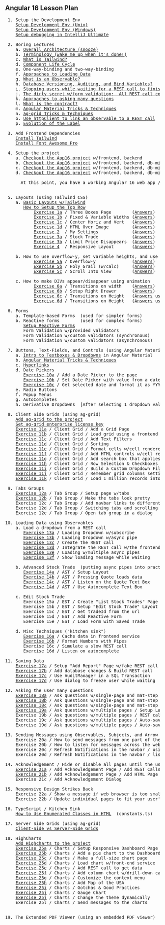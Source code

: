 Angular 16 Lesson Plan
-----------------------

<pre>
 1. Setup the Development Env
    <a href="https://docs.google.com/document/d/1-vutLIaIN0A3WDm0P4gf9yFRLNyVVX8s2RZLWrbdT-o/edit" title="Setup Development Env (Unix)">Setup Development Env (Unix)</a>
    <a href="https://docs.google.com/document/d/1-vutLIaIN0A3WDm0P4gf9yFRLNyVVX8s2RZLWrbdT-o/edit" title="Setup Development Env (Windows)">Setup Development Env (Windows)</a>
    <a href="./howToDebugExistingWebapp.txt" title="Setup debugging in IntelliJ Ultimate">Setup debugging in IntelliJ Ultimate</a>

 2. Boring Lectures
    a. <a href="./lectures/boring.lecture.overallArchitecture.txt"              title="Overall Architecture">Overall Architecture (snooze)</a>
    b. <a href="./lectures/boring.lecture.terminology.txt"                      title="Terminology">Terminology (wake me up when it's done!)</a>
    c. <a href="./lectures/boring.lecture.what.is.tailwind.txt"                 title="What is Tailwind?">What is Tailwind?</a>
    d. <a href="./lectures/boring.lecture.component.lifecycle.txt"              title="Component Life Cycle">Component Life Cycle</a>
    e. One-way-binding and two-way-binding
    f. <a href="./lectures/boring.lecture.approaches.loading.data.txt"          title="Approaches to Loading Data">Approaches to Loading Data</a>
    g. <a href="./lectures/boring.lecture.what.is.observable.txt"               title="What is an Observable">What is an Observable?</a>
    h. <a href="./lectures/boring.lecture.flyway.auditing.bind.variables.txt"   title="Database Versioning">Database Versioning, Auditing, and Bind Variables?</a>
    i. <a href="./lectures/boring.lectures.waiting.for.rest.calls.txt"          title="Holding the user hostage while waiting for a REST call">Stopping users while waiting for a REST call to finish</a>
    j. <a href="./lectures/boring.lecture.all-rest-calls-are-ambiguous.txt"     title="The dirty secret w/form validation:  All REST call contracts are ambiguous">The dirty secret w/form validation:  All REST call contracts are ambiguous</a>
    k. <a href="./lectures/boring.lecture.approaches-asking-many-questions.txt" title="Approaches to asking many question">Approaches to asking many questions</a>
    l. <a href="./lectures/what.is.the.contract.txt"    title="What is the Contract?">What is the contract?</a>
    m. <a href="./lectures/boring.lecture.angular.tricks.and.techniques.txt"    title="Angular Material Tricks & Techniques">Angular Material Tricks & Techniques</a>
    n. <a href="./lectures/boring.lecture.ag-grid.tricks.and.techniques.txt"    title="Ag-grid Tricks & Techniques">ag-grid Tricks & Techniques</a>
    o. <a href="./lectures/boring.lecture.observable-linked-to-rest-call.txt"   title="Use httpClient to create observable">Use httpClient to link an observable to a REST call</a>
    p. <a href="lectures/boring.lecture.evolution.of.the.label.md"              title="Evolution of the label">Evolution of the Label</a>
    
 3. Add Frontend Dependencies
    <a href="./lesson03_installTailwind.txt"    title="Install Tailwind">Install Tailwind</a>
    <a href="./lesson04_installFontAwesome.txt" title="Install Font Awesome Pro">Install Font Awesome Pro</a>

 4. Setup the project
    a. <a href="https://github.com/traderres/angularApp16/tree/lesson5a/setup-navbar-using-angular-material" title="Checkout AngularApp16 lesson5a">Checkout the App16 project</a> w/frontend, backend
    b. <a href="https://github.com/traderres/angularApp16/tree/lesson6/add-database-and-es"                  title="Checkout AngularApp16 lesson6">Checkout the App16 project</a> w/frontend, backend, db-migrations, sync-service
    c. <a href="https://github.com/traderres/angularApp16/tree/lesson7/setup-navbar-using-tailwind"          title="Checkout AngularApp16 lesson7">Checkout the App16 project</a> w/frontend, backend, db-migrations, sync-service, navbar   
    d. <a href="https://github.com/traderres/angularApp16/tree/lesson8/add-grid"                             title="Checkout AngularApp16 lesson8">Checkout the App16 project</a> w/frontend, backend, db-migrations, sync-service, navbar, ag-grid   

      At this point, you have a working Angular 16 web app / you can start adding page views to it
    

 5. Layouts (using Tailwind CSS)
    a. <a href="./lectures/boring.lecture.basic.layouts.txt"               title="Basic Layouts w/Tailwind">Basic Layouts w/Tailwind</a>            
       <a href="./howToSetupTopRow.txt"                                    title="How to Setup the Top Row">How to Setup the Top Row</a>
           <a href="./exercises/exercise01a.question.txt"                  title="Exercise 1a">Exercise 1a</a> / Three Boxes Page        (<a href="./exercises/exercise01a.answers.txt"                  title="Answer to 1a">Answers</a>)
           <a href="./exercises/exercise01b.question.txt"                  title="Exercise 1b">Exercise 1b</a> / Fixed & Variable Widths (<a href="./exercises/exercise01b.answers.txt"                  title="Answer to 1b">Answers</a>)
           <a href="./exercises/exercise01c.registration-completed.question.txt"   title="Exercise 1c">Exercise 1c</a> / Center Horiz and Vert   (<a href="./exercises/exercise01c.registration-completed.answers.txt"     title="Answer to 1c">Answers</a>)
           <a href="./exercises/exercise01d.html-over-image.question.txt"    title="Exercise 1d">Exercise 1d</a> / HTML Over Image         (<a href="./exercises/exercise01d.html-over-image.answers.txt"          title="Answer to 1c">Answers</a>)
           <a href="./exercises/exercise02.my-settings.question.txt"       title="Exercise 2 ">Exercise 2</a>  / My Settings             (<a href="./exercises/exercise02.my-settings.answers.txt"       title="Answer to 2">Answers</a>)
           <a href="./exercises/exercise03a.stock-trade.question.txt"      title="Exercise 3a">Exercise 3a</a> / Stock Trade             (<a href="./exercises/exercise03a.stock-trade.answers.txt"      title="Answer to 3a">Answers</a>)
           <a href="./exercises/exercise03b.stock-trade.question.txt"      title="Exercise 3b">Exercise 3b</a> / Limit Price Disappears  (<a href="./exercises/exercise03b.stock-trade.answers.txt"      title="Answer to 3b">Answers</a>)
           <a href="./exercises/exercise04.responsive.layout.question.txt" title="Exercise 4 ">Exercise 4</a>  / Responsive Layout       (<a href="./exercises/exercise04.responsive.layout.answers.txt" title="Answer to 4">Answers</a>)

    b. How to use overflow-y, set variable heights, and use fixed divs
           <a href="./exercises/exercise05a.overflow-y.question.txt"       title="Exercise 5a">Exercise 5a</a> / Overflow-y              (<a href="./exercises/exercise05a.overflow-y.answers.txt"       title="Answer to 5a">Answers</a>)
           <a href="./exercises/exercise05b.holy-grail.question.txt"       title="Exercise 5b">Exercise 5b</a> / Holy Grail (w/calc)     (<a href="./exercises/exercise05b.holy-grail.answers.txt"       title="Answer to 5b">Answers</a>)
           <a href="./exercises/exercise05c.scroll-into-view.question.txt" title="Exercise 5c">Exercise 5c</a> / Scroll Into View        (<a href="./exercises/exercise05c.scroll-into-view.answers.txt" title="Answer to 5c">Answers</a>)

    c. How to make DIVs appear/disappear using animation
           <a href="./exercises/exercise06a.howToDoTransitionsOnWidth.question.txt"                  title="Exercise 6a">Exercise 6a</a> / Transitions on width    (<a href="./exercises/exercise06a.howToDoTransitionsOnWidth.answers.txt"                  title="Answer to 6a">Answers</a>)
           <a href="./exercises/exercise06b.right-side-slide-out-drawer.question.txt"                title="Exercise 6b">Exercise 6b</a> / Setup Right Drawer      (<a href="./exercises/exercise06b.right-side-slide-out-drawer.answers.txt"                title="Answer to 6b">Answers</a>)
           <a href="./exercises/exercise06c.howToDoTransitionsOnHeightUsingTemplateVar.question.txt" title="Exercise 6c">Exercise 6c</a> / Transitions on Height   (<a href="./exercises/exercise06c.howToDoTransitionsOnHeightUsingTemplateVar.answers.txt" title="Answer to 6c">Answers</a> using template variable)
           <a href="./exercises/exercise06d.howToDoTransitionsOnHeightUsingTailwind.question.txt"    title="Exercise 6d">Exercise 6d</a> / Transitions on Height   (<a href="./exercises/exercise06d.howToDoTransitionsOnHeightUsingTailwind.answers.txt"    title="Answer to 6d">Answers</a> using pure tailwind approach)
  
 6. Forms
    a. Template-based Forms  (used for simpler forms)
    b. Reactive forms        (used for complex forms)
       <a href="./howToSetupReactiveForm.txt" title="Setup Reactive Forms">Setup Reactive Forms</a>
       Form Validation w/provided validators
       Form Validation w/custom validators (synchronous)
       Form Validation w/custom validators (asynchronous)

 7. Buttons, Text-Fields, and Controls (using Angular Material)
    a. <a href="./lectures/boring.lecture.dropdowns.and.textboxes.txt"       title="Intro to Textboxes & Dropdowns">Intro to Textboxes & Dropdowns</a> in Angular Material
    b. <a href="./lectures/boring.lecture.angular.tricks.and.techniques.txt" title="Angular Material Tricks">Angular Material Tricks & Techniques</a>
    c. <a href="./howToAddHyperlinks.txt" title="Hyperlinks">Hyperlinks</a>
    d. Date Pickers
       <a href="./exercises/exercise10a.add-date-picker.question.txt"                    title="Exercise 10a">Exercise 10a</a> / Add a Date Picker to the page                  (<a href="./exercises/exercise10a.add-date-picker.answers.txt"                      title="Exercise 10a">Answers</a>)
       <a href="./exercises/exercise10b.set-datepicker-using-date-string.question.txt"   title="Exercise 10b">Exercise 10b</a> / Set Date Picker with value from a date string  (<a href="./exercises/exercise10b.set-datepicker-using-date-string.answers.txt"     title="Exercise 10b">Answers</a>)
       <a href="./exercises/exercise10c.get-datepicker-value-and-format-it.question.txt" title="Exercise 10c">Exercise 10c</a> / Get selected date and format it as YYYY-MM-DD  (<a href="./exercises/exercise10c.get-datepicker-value-and-format-it.answers.txt"   title="Exercise 10c">Answers</a>)
    e. Radio Buttons
    f. Popup Menus
    g. AutoCompletes
    h. Derivative Dropdowns  [After selecting 1 dropdown value, change a 2nd dropdown's options]
    
 8. Client Side Grids (using ag-grid)
    <a href="./ag-grid.add-to-project.txt"   title="Add ag-grid to the project">Add ag-grid to the project</a>
    <a href="./ag-grid.set-license-key.txt"  title="Set ag-grid license key">Set ag-grid enterprise license key</a>
    <a href="./exercises/exercise11a.client-grid-add-grid-page.question.md"                title="Exercise 11a">Exercise 11a</a> / Client Grid / Add a Grid Page                     (<a href="./exercises/exercise11a.client-grid-add-grid-page.answers.md"       title="Exercise 11a">Answers</a>)
    <a href="./exercises/exercise11b.client-grid-load-using-service.question.md"           title="Exercise 11b">Exercise 11b</a> / Client Grid / Load grid using a frontend service  (<a href="./exercises/exercise11b.client-grid-load-using-service.answers.md"  title="Exercise 11b">Answers</a>)
    <a href="./exercises/exercise11c.client-grid-add-text-filters.question.md"             title="Exercise 11c">Exercise 11c</a> / Client Grid / Add Text Filters                    (<a href="./exercises/exercise11c.client-grid-add-text-filters.answers.md"    title="Exercise 11c">Answers</a>)
    <a href="./exercises/exercise11d.client-grid-sorting.question.md"                      title="Exercise 11d">Exercise 11d</a> / Client Grid / Sorting                             (<a href="./exercises/exercise11d.client-grid-sorting.answers.md"             title="Exercise 11d">Answers</a>)
    <a href="./exercises/exercise11e.client-grid-cell-renderers.question.md"               title="Exercise 11e">Exercise 11e</a> / Client Grid / Format cells w/cell renderers       (<a href="./exercises/exercise11e.client-grid-cell-renderers.answers.md"      title="Exercise 11e">Answers</a>)
    <a href="./exercises/exercise11f.client-grid-with-html-controls.question.md"           title="Exercise 11f">Exercise 11f</a> / Client Grid / Add HTML controls w/cell renderers  (<a href="./exercises/exercise11f.client-grid-with-html-controls.answers.md"  title="Exercise 11f">Answers</a>)
    <a href="./exercises/exercise11g.client-grid-search-box-applies-filters.question.md"   title="Exercise 11g">Exercise 11g</a> / Client Grid / Add search box that applies filters (<a href="./exercises/exercise11g.client-grid-search-box-applies-filters.answers.md"  title="Exercise 11g">Answers</a>)
    <a href="./exercises/exercise11h.client-grid-row-selection.question.md"                title="Exercise 11h">Exercise 11h</a> / Client Grid / Row Selection & Checkboxes          (<a href="./exercises/exercise11h.client-grid-row-selection.answers.md"  title="Exercise 11h">Answers</a>)
    <a href="./exercises/exercise11i.client-grid-with-custom-dropdown-filter.question.md"  title="Exercise 11i">Exercise 11i</a> / Client Grid / Build a Custom Dropdown Filter      (<a href="./exercises/exercise11i.client-grid-with-custom-dropdown-filter.answers.md"  title="Exercise 11i">Answers</a>)
    <a href="./exercises/exercise11j.client-grid-remembers-settings.question.md"           title="Exercise 11j">Exercise 11j</a> / Client Grid / Remember grid columns settings      (<a href="./exercises/exercise11j.client-grid-remembers-settings.answers.md"  title="Exercise 11j">Answers</a>)
    <a href="./exercises/exercise11k.client-grid-with-one-million-records.question.md"     title="Exercise 11k">Exercise 11k</a> / Client Grid / Load 1 million records into it      (<a href="./exercises/exercise11k.client-grid-with-one-million-records.answers.md"  title="Exercise 11k">Answers</a>)

 9. Tabs Groups
    <a href="./exercises/exercise12a.setup-tab-group.question.txt" title="Exercise 12a">Exercise 12a</a> / Tab Group / Setup page w/tabs                     (<a href="./exercises/exercise12a.setup-tab-group.answers.txt"   title="Exercise 12a">Answers</a>)
    <a href="./exercises/exercise12b.make-tabs-pretty.question.md" title="Exercise 12b">Exercise 12b</a> / Tab Group / Make the tabs look pretty             (<a href="./exercises/exercise12b.make-tabs-pretty.answers.md"   title="Exercise 12b">Answers</a>)
    Exercise 12c / Tab Group / Add navbar links to different tabs
    Exercise 12d / Tab Group / Switching tabs and scrolling down
    Exercise 12e / Tab Group / Open tab group in a dialog

10. Loading Data using Observables
    a. Load a dropdown from a REST call
       <a href="./exercises/exercise13a.load-dropdown-with-subscribe.question.txt"      title="Exercise 13a">Exercise 13a</a> / Loading Dropdown w/subscribe                   (<a href="./exercises/exercise13a.load-dropdown-with-subscribe.answers.txt"      title="Answer to 13a">Answers</a>)
       <a href="./exercises/exercise13b.load-dropdown-with-async-pipe.question.txt"     title="Exercise 13b">Exercise 13b</a> / Loading Dropdown w/async pipe                  (<a href="./exercises/exercise13b.load-dropdown-with-async-pipe.answers.txt"     title="Answer to 13b">Answers</a>)
       <a href="./exercises/exercise13c.add-rest-call-to-get-priorities.question.txt"   title="Exercise 13c">Exercise 13c</a> / Create the REST call                           (<a href="./exercises/exercise13c.add-rest-call-to-get-priorities.answers.txt"   title="Answer to 13c">Answers</a>)
       <a href="./exercises/exercise13d.integrate-rest-call-with-frontend.question.txt" title="Exercise 13d">Exercise 13d</a> / Integrate the REST call w/the frontend         (<a href="./exercises/exercise13d.integrate-rest-call-with-frontend.answers.txt" title="Answer to 13d">Answers</a>)
       <a href="./exercises/exercise13e.multiple-async-pipes.question.txt"              title="Exercise 13e">Exercise 13e</a> / Loading w/multiple async pipes                 (<a href="./exercises/exercise13e.multiple-async-pipes.answers.txt"              title="Answer to 13e">Answers</a>)
       <a href="./exercises/exercise13f.show-loading-message.question.txt"              title="Exercise 13f">Exercise 13f</a> / Show loading message while waiting             (<a href="./exercises/exercise13f.show-loading-message.answers.txt"              title="Answer to 13f">Answers</a>)

    b. Advanced Stock Trade  (putting async pipes into practice)
       <a href="./exercises/exercise14a.advanced-stock-trade.layout.question.txt"              title="Exercise 14a">Exercise 14a</a> / AST / Setup Layout                             (<a href="./exercises/exercise14a.advanced-stock-trade.layout.answers.txt"              title="Answer to 14a">Answers</a>)
       <a href="./exercises/exercise14b.advanced-stock-trade.press.quote.btn.question.txt"              title="Exercise 14b">Exercise 14b</a> / AST / Pressing Quote loads data                (<a href="./exercises/exercise14b.advanced-stock-trade.press.quote.btn.answers.txt"              title="Answer to 14b">Answers</a>)
       <a href="./exercises/exercise14c.advanced-stock-trade.press.listen.for.quotes.question.txt"              title="Exercise 14c">Exercise 14c</a> / AST / Listen on the Quote Text Box             (<a href="./exercises/exercise14c.advanced-stock-trade.press.listen.for.quotes.answers.txt"              title="Answer to 14c">Answers</a>)
       <a href="./exercises/exercise14d.advanced-stock-trade.autocomplete.question.txt"              title="Exercise 14d">Exercise 14d</a> / AST / Use Autocomplete Text Box                (<a href="./exercises/exercise14d.advanced-stock-trade.autocomplete.answers.txt"              title="Answer to 14d">Answers</a>)
   
    c. Edit Stock Trade
       Exercise 15a / EST / Create "List Stock Trades" Page          (Answers)
       Exercise 15b / EST / Setup "Edit Stock Trade" Layout          (Answers)
       Exercise 15c / EST / Get tradeId from the url                 (Answers)
       Exercise 15d / EST / Add Reactive Form                        (Answers)
       Exercise 15e / EST / Load Form with Saved Trade               (Answers)
       
    d. Misc Techniques ("kitchen sink")
       <a href="./exercises/exercise16a.cache.observables.in.service.question.txt"    title="Exercise 16a">Exercise 16a</a> / Cache data in frontend service                 (<a href="./exercises/exercise16a.cache.observables.in.service.answers.txt"  title="Answer to 16a">Answers</a>)
       <a href="./exercises/exercise16b.format-numbers-with-pipes.question.txt"    title="Exercise 16b">Exercise 16b</a> / Format Numbers with Pipes                      (<a href="./exercises/exercise16b.format-numbers-with-pipes.answers.txt"        title="Answer to 16b">Answers</a>)
       Exercise 16c / Simulate a slow REST call                      (Answers)
       Exercise 16d / Listen on autocomplete                         (Answers)

11. Saving Data 
    <a href="./exercises/exercise17a.submit-button-invokes-REST-call.question.txt"   title="Exercise 17a">Exercise 17a</a> / Setup "Add Report" Page w/fake REST call          (<a href="./exercises/exercise17a.submit-button-invokes-REST-call.answers.txt"  title="Answer to 17a">Answers</a>)
    <a href="./exercises/exercise17b.add-db-changes-and-REST-call.question.txt"      title="Exercise 17b">Exercise 17b</a> / Add database changes & Build REST call            (<a href="./exercises/exercise17b.add-db-changes-and-REST-call.answers.txt"     title="Answer to 17b">Answers</a>)
    <a href="./exercises/exercise17c.use-audit-manager-in-transaction.question.txt"               title="Exercise 17c">Exercise 17c</a> / Use AuditManager in a SQL Transaction             (<a href="./exercises/exercise17c.use-audit-manager-in-transaction.answers.txt" title="Answer to 17c">Answers</a>)
    <a href="./exercises/exercise17d.use-dialog-to-freeze-user.question.txt"         title="Exercise 17d">Exercise 17d</a> / Use dialog to freeze user while waiting           (<a href="./exercises/exercise17d.use-dialog-to-freeze-user.answers.txt"        title="Answer to 17d">Answers</a>)

12. Asking the user many questions
    <a href="./exercises/exercise18a.ask-questions-with-mat-step.questions.txt"                    title="Exercise 18a">Exercise 18a</a> / Ask questions w/single-page and mat-step / Setup Layout        (<a href="./exercises/exercise18a.ask-questions-with-mat-step.answers.txt"  title="Answer to 18a">Answers</a>)
    <a href="./exercises/exercise18b.ask-questions-with-mat-step-rest-call.questions.txt"          title="Exercise 18b">Exercise 18b</a> / Ask questions w/single-page and mat-step / Add REST call       (<a href="./exercises/exercise18b.ask-questions-with-mat-step-rest-call.answers.txt"  title="Answer to 18b">Answers</a>)
    <a href="./exercises/exercise18c.ask-questions-with-mat-step-prevent-going-back.questions.txt" title="Exercise 18c">Exercise 18c</a> / Ask questions w/single-page and mat-step / Stop Double Submit  (<a href="./exercises/exercise18c.ask-questions-with-mat-step-prevent-going-back.answers.txt"  title="Answer to 18c">Answers</a>)
    <a href="./exercises/exercise19a.ask-questions-with-multiple-pages-layout.question.txt" title="Exercise 19a">Exercise 19a</a> / Ask questions w/multiple pages / Setup Layout                  (<a href="./exercises/exercise19a.ask-questions-with-multiple-pages-layout.answers.txt"  title="Answer to 19a">Answers</a>)
    Exercise 19b / Ask questions w/multiple pages / REST calls
    Exercise 19c / Ask questions w/multiple pages / Auto-save when leaving page
    Exercise 19d / Ask questions w/multiple pages / Auto-save every N seconds 

13. Sending Messages using Observables, Subjects, and Arrow Functions
    Exercise 20a / How to send messages from one part of the web app to another
    Exercise 20b / How to listen for messages across the web app
    Exercise 20c / Refresh Notifications in the navbar / using timer
    Exercise 20d / Refresh Notifications in the navbar / listening for message

14. Acknowledgement / Hide or disable all pages until the user acknowledges a message
    <a href="./exercises/exercise21a.acknowledgement-page.add-rest-calls.question.txt"    title="Exercise 21a">Exercise 21a</a> / Add Acknowledgement Page / Add REST Calls                      (<a href="./exercises/exercise21a.acknowledgement-page.add-rest-calls.answers.txt"  title="Answer to 21a">Answers</a>)
    <a href="./exercises/exercise21b.acknowledgement-page.add-html-page.question.txt"     title="Exercise 21b">Exercise 21b</a> / Add Acknowledgement Page / Add HTML Page over main page        (<a href="./exercises/exercise21b.acknowledgement-page.add-html-page.answers.txt"  title="Answer to 21b">Answers</a>)
    Exercise 21c / Add Acknowledgement Dialog

15. Responsive Design Strikes Back
    Exercise 22a / Show a message if web browser is too small or too short
    Exercise 22b / Update individual pages to fit your user's browser sizes

16. TypeScript / Kitchen Sink
    <a href="./howToReferenceEnumClass.txt" title="How to Use Enumerated Classes in HTML">How to Use Enumerated Classes in HTML</a>  (constants.ts)

17. Server Side Grids (using ag-grid)
    <a href="./lectures/boring.lecture.ag-grid.server-vs-client-grids.txt" title="Client-Side vs Server-Side Grids">Client-Side vs Server-Side Grids</a>

18. HighCharts 
    <a href="./howToSetupHighcharts.txt" title="Add HighCharts to the project">Add Highcharts to the project</a>
    <a href="./exercises/exercise25a.charts.create-responsive-dashboard.question.md"      title="Exercise 25a">Exercise 25a</a> / Charts / Setup Responsive Dashboard Page           (<a href="./exercises/exercise25a.charts.create-responsive-dashboard.answers.md" title="Answer to 25a">Answers</a>)
    <a href="./exercises/exercise25b.charts.add-small-pie-chart.question.md"              title="Exercise 25b">Exercise 25b</a> / Charts / Add a pie chart to the Dashboard          (<a href="./exercises/exercise25b.charts.add-small-pie-chart.answers.md" title="Answer to 25b">Answers</a>)
    <a href="./exercises/exercise25c.charts.add-large-pie-chart.question.md"              title="Exercise 25c">Exercise 25c</a> / Charts / Make a full-size chart page               (<a href="./exercises/exercise25c.charts.add-large-pie-chart.answers.md" title="Answer to 25c">Answers</a>)
    <a href="./exercises/exercise25d.charts.load-chart-with-frontend-service.question.md" title="Exercise 25d">Exercise 25d</a> / Charts / Load chart w/front-end service            (<a href="./exercises/exercise25d.charts.load-chart-with-frontend-service.answers.md" title="Answer to 25d">Answers</a>)
    <a href="./exercises/exercise25e.charts.load-chart-with-rest-call.question.md"        title="Exercise 25e">Exercise 25e</a> / Charts / Add REST call to get data                 (<a href="./exercises/exercise25e.charts.load-chart-with-rest-call.answers.md" title="Answer to 25e">Answers</a>)
    <a href="./exercises/exercise25f.charts.drill-down-capability.question.md"            title="Exercise 25f">Exercise 25f</a> / Charts / Add column chart w/drill-down capability  (<a href="./exercises/exercise25f.charts.drill-down-capability.answers.md" title="Answer to 25f">Answers</a>)
    <a href="./exercises/exercise25g.charts.customize-the-context-menu.question.md"       title="Exercise 25g">Exercise 25g</a> / Charts / Customize the context menu                (<a href="./exercises/exercise25g.charts.customize-the-context-menu.answers.md" title="Answer to 25g">Answers</a>)
    <a href="./exercises/exercise25h.charts.add-usa-map.question.md"                      title="Exercise 25h">Exercise 25h</a> / Charts / Add Map of the USA                        (<a href="./exercises/exercise25h.charts.add-usa-map.answers.md" title="Answer to 25h">Answers</a>)
    <a href="./exercises/exercise25i.charts.gotchas.question.md"                          title="Exercise 25i">Exercise 25i</a> / Charts / Gotchas & Good Practices                  (<a href="./exercises/exercise25i.charts.gotchas.answers.md" title="Answer to 25i">Answers</a>)
    <a href="./exercises/exercise25j.charts.gauge.question.md"                            title="Exercise 25j">Exercise 25j</a> / Charts / Gauge Chart                               (<a href="./exercises/exercise25j.charts.gauge.answers.md" title="Answer to 25j">Answers</a>)
    <a href="./exercises/exercise25k.charts.change-theme-dynamically.question.md"         title="Exercise 25k">Exercise 25j</a> / Charts / Change the theme dynamically              (<a href="./exercises/exercise25k.charts.change-theme-dynamically.answers.md" title="Answer to 25k">Answers</a>)
    Exercise 25l / Charts / Send messages to the charts


19. The Extended PDF Viewer (using an embedded PDF viewer)

</pre>